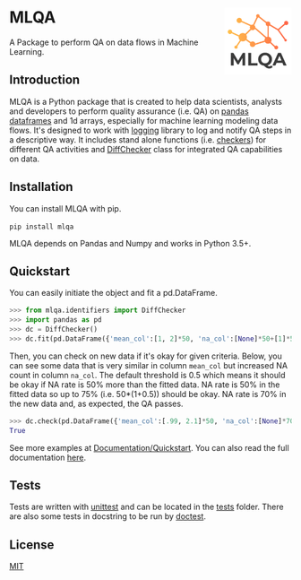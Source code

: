 # MLQA <img src="docs/_static/mlqa.png" align="right" width="120"/>

A Package to perform QA on data flows in Machine Learning.

## Introduction

MLQA is a Python package that is created to help data scientists, analysts and developers to perform quality assurance (i.e. QA) on [pandas dataframes](https://pandas.pydata.org/pandas-docs/stable/reference/api/pandas.DataFrame.html) and 1d arrays, especially for machine learning modeling data flows. It's designed to work with [logging](https://docs.python.org/3/library/logging.html) library to log and notify QA steps in a descriptive way. It includes stand alone functions (i.e. [checkers](mlqa/checkers.py)) for different QA activities and [DiffChecker](mlqa/identifiers.py) class for integrated QA capabilities on data.

## Installation

You can install MLQA with pip.

`pip install mlqa`

MLQA depends on Pandas and Numpy and works in Python 3.5+.

## Quickstart

You can easily initiate the object and fit a pd.DataFrame.
```python
>>> from mlqa.identifiers import DiffChecker
>>> import pandas as pd
>>> dc = DiffChecker()
>>> dc.fit(pd.DataFrame({'mean_col':[1, 2]*50, 'na_col':[None]*50+[1]*50}))
```

Then, you can check on new data if it's okay for given criteria. Below, you can see some data that is very similar in column `mean_col` but increased NA count in column `na_col`. The default threshold is 0.5 which means it should be okay if NA rate is 50% more than the fitted data. NA rate is 50% in the fitted data so up to 75% (i.e. 50*(1+0.5)) should be okay. NA rate is 70% in the new data and, as expected, the QA passes.

```python
>>> dc.check(pd.DataFrame({'mean_col':[.99, 2.1]*50, 'na_col':[None]*70+[1]*30}))
True
```

See more examples at [Documentation/Quickstart](http://www.doganaskan.com/mlqa/source/quickstart.html). You can also read the full documentation [here](http://www.doganaskan.com/mlqa/).

## Tests
Tests are written with [unittest](https://docs.python.org/3/library/unittest.html) and can be located in the [tests](tests/) folder. There are also some tests in docstring to be run by [doctest](https://docs.python.org/3/library/doctest.html).

## License
[MIT](LICENSE)
